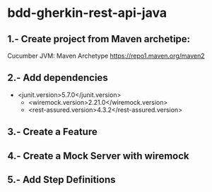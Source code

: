 # bdd-gherkin-rest-api-java

## 1.- Create project from Maven archetipe:
  Cucumber JVM: Maven Archetype https://repo1.maven.org/maven2

## 2.- Add dependencies
  * <junit.version>5.7.0</junit.version>
	*	<wiremock.version>2.21.0</wiremock.version>
	*	<rest-assured.version>4.3.2</rest-assured.version>

## 3.- Create a Feature
## 4.- Create a Mock Server with wiremock
## 5.- Add Step Definitions
